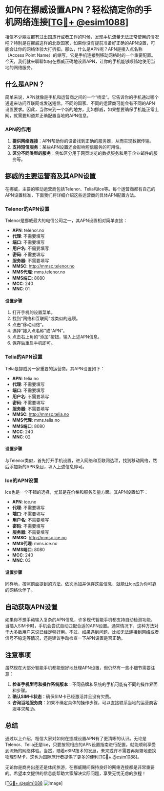 # 如何在挪威设置APN？轻松搞定你的手机网络连接[[TG💪+ @esim1088](https://t.me/s/esim1088)]

相信不少朋友都有过出国旅行或者工作的时候，发现手机流量无法正常使用的情况吧？特别是在挪威这样的北欧国家，如果你没有提前准备好正确的APN设置，可能会让你的网络体验大打折扣。那么，什么是APN呢？APN是接入点名称（Access Point Name）的缩写，它是手机连接到移动网络时的一个重要配置。今天，我们就来聊聊如何在挪威正确地设置APN，让你的手机能够顺畅地使用当地的网络服务。

## 什么是APN？

简单来说，APN就像是手机和运营商之间的一个“桥梁”。它告诉你的手机通过哪个通道来访问互联网或发送短信。不同的国家、不同的运营商可能会有不同的APN设置要求。因此，当你来到一个新的地方，比如挪威，如果想要确保手机能正常上网，就需要知道并正确配置当地的APN信息。

### APN的作用

1. **提供网络连接**：APN帮助你的设备找到正确的服务器，从而实现数据传输。
2. **支持短信服务**：某些APN设置还会影响短信服务的可用性。
3. **区分不同类型的服务**：例如区分用于网页浏览的数据服务和用于企业邮件的服务等。

## 挪威的主要运营商及其APN设置

在挪威，主要的移动运营商包括Telenor、Telia和Ice等。每个运营商都有自己的APN设置标准，下面我们将详细介绍这些运营商的具体APN配置方法。

### Telenor的APN设置

Telenor是挪威最大的电信公司之一，其APN设置相对简单直接：

- **APN**: telenor.no
- **代理**: 不需要填写
- **端口**: 不需要填写
- **用户名**: 不需要填写
- **密码**: 不需要填写
- **服务器**: 不需要填写
- **MMSC**: http://mmsc.telenor.no
- **MMS代理**: mms.telenor.no
- **MMS端口**: 8080
- **MCC**: 240
- **MNC**: 01

#### 设置步骤

1. 打开手机的设置菜单。
2. 找到“网络和互联网”或类似的选项。
3. 点击“移动网络”。
4. 选择“接入点名称”或“APN”。
5. 点击右上角的“添加”按钮，输入上述APN信息。
6. 保存后重启手机即可。

### Telia的APN设置

Telia是挪威另一家重要的运营商，其APN设置如下：

- **APN**: telia.no
- **代理**: 不需要填写
- **端口**: 不需要填写
- **用户名**: 不需要填写
- **密码**: 不需要填写
- **服务器**: 不需要填写
- **MMSC**: http://mmsc.telia.no
- **MMS代理**: mms.telia.no
- **MMS端口**: 8080
- **MCC**: 240
- **MNC**: 02

#### 设置步骤

与Telenor类似，首先打开手机设置，进入网络和互联网选项，找到移动网络，然后添加新的APN条目，填入上述信息即可。

### Ice的APN设置

Ice也是一个不错的选择，尤其是在价格和服务质量方面。其APN设置如下：

- **APN**: ice.no
- **代理**: 不需要填写
- **端口**: 不需要填写
- **用户名**: 不需要填写
- **密码**: 不需要填写
- **服务器**: 不需要填写
- **MMSC**: http://mmsc.ice.no
- **MMS代理**: mms.ice.no
- **MMS端口**: 8080
- **MCC**: 240
- **MNC**: 03

#### 设置步骤

同样地，按照前面提到的方法，依次添加并保存这些信息，就能让Ice成为你可靠的网络伙伴了。

## 自动获取APN设置

如果你不想手动输入复杂的APN信息，许多现代智能手机都支持自动检测功能。当插入SIM卡时，手机会尝试自动匹配合适的APN设置。通常情况下，这种方法对于大多数用户来说已经足够好用。不过，如果遇到问题，比如无法连接到网络或者信号不稳定等情况，还是建议手动检查一下APN设置是否正确。

## 注意事项

虽然现在大部分智能手机都能很好地处理APN设置，但仍然有一些小细节需要注意：

1. **检查手机型号和操作系统版本**：不同品牌和系统的手机可能有不同的操作界面和步骤。
2. **确认SIM卡状态**：确保SIM卡已经激活并且没有欠费。
3. **咨询当地服务商**：如果不确定具体的操作步骤，可以直接联系当地的运营商客服寻求帮助。

## 总结

通过以上介绍，相信大家对如何在挪威设置APN有了更清晰的认识。无论是Telenor、Telia还是Ice，只要按照相应的APN设置指南进行配置，就能顺利享受到流畅的网络体验。当然，随着eSIM技术的发展，未来或许不需要再频繁地更换物理SIM卡，这也为国际旅行者提供了更多的便利[[TG💪+ @esim1088](https://t.me/s/esim1088)]。

无论你是商务出差还是休闲旅游，在挪威期间保持良好的网络连接都是非常重要的。希望本文提供的信息能帮助大家解决实际问题，享受无忧无虑的旅程！

[[TG💪+ @esim1088](https://t.me/s/esim1088) ![Image](https://i.postimg.cc/4NQfJmqS/Snipaste-2025-05-13-00-14-12.png)]